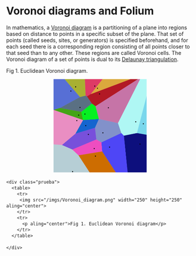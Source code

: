 # Voronoi diagrams and Folium

In mathematics, a [Voronoi diagram](https://en.wikipedia.org/wiki/Voronoi_diagram) is a partitioning of a plane into regions based on distance to points in a specific subset of the plane. That set of points (called seeds, sites, or generators) is specified beforehand, and for each seed there is a corresponding region consisting of all points closer to that seed than to any other. These regions are called Voronoi cells. The Voronoi diagram of a set of points is dual to its [Delaunay triangulation](https://en.wikipedia.org/wiki/Delaunay_triangulation).

<!DOCTYPE html>
<html>
  <head>
  </head>
  <body>
    <div>
      <caption>Fig 1. Euclidean Voronoi diagram.</caption>
      <figure align="center">
        <img src="/imgs/Voronoi_diagram.png" width="250" height="250">
      </figure>
    </div>
    
    
    <div class="prueba">
      <table>
        <tr>
         <img src="/imgs/Voronoi_diagram.png" width="250" height="250" aling="center"> 
        </tr>
        <tr>
          <p aling="center">Fig 1. Euclidean Voronoi diagram</p>
        </tr>
      </table>
    
    </div>
    
    
    
  </body>
</html>
